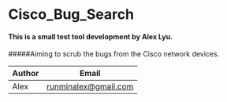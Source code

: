 # Cisco_Bug_Search
#### This is a small test tool development by Alex Lyu. 
#####Aiming to scrub the bugs from the Cisco network devices.


| Author | Email |
| ---- | ----|
| Alex  | runminalex@gmail.com |

